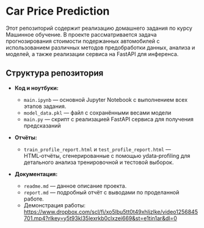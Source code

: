 # Car Price Prediction

Этот репозиторий содержит реализацию домашнего задания по курсу Машинное обучение. В проекте рассматривается задача прогнозирования стоимости подержанных автомобилей с использованием различных методов предобработки данных, анализа и моделей, а также реализации сервиса на FastAPI для инференса.

## Структура репозитория

- **Код и ноутбуки:**  
  - `main.ipynb` — основной Jupyter Notebook с выполнением всех этапов задания.  
  - `model_data.pkl` — файл с сохранёнными весами модели
  - `main.py` — скрипт с реализацией FastAPI сервиса для получения предсказаний

- **Отчёты:**  
  - `train_profile_report.html` и `test_profile_report.html` — HTML‑отчёты, сгенерированные с помощью ydata‑profiling для детального анализа тренировочной и тестовой выборок.

- **Документация:**  
  - `readme.md` — данное описание проекта.  
  - `report.md` — подробный отчёт с выводами по проделанной работе.
  - Демонстрация работы: https://www.dropbox.com/scl/fi/xo5lbu5tt0t49xhljzlke/video1256845701.mp4?rlkey=y5t93kl35lexrkb0clxzei669&st=e1tin1ar&dl=0
